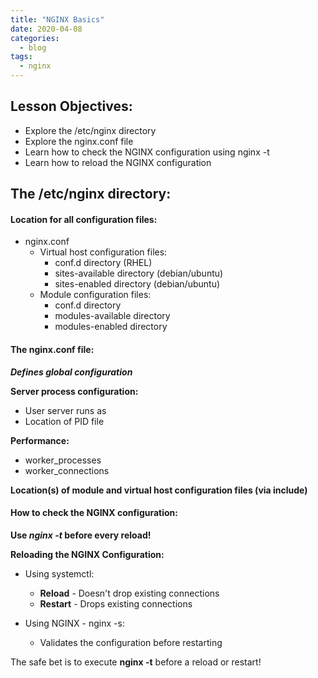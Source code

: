 ```yaml
---
title: "NGINX Basics"
date: 2020-04-08
categories:
  - blog
tags:
  - nginx
---
```


## Lesson Objectives:
- Explore the /etc/nginx directory
- Explore the nginx.conf file
- Learn how to check the NGINX configuration using nginx -t
- Learn how to reload the NGINX configuration

## The /etc/nginx directory:

#### Location for all configuration files:
- nginx.conf
  - Virtual host configuration files:
      - conf.d directory (RHEL)
      - sites-available directory (debian/ubuntu)
      - sites-enabled directory (debian/ubuntu)
  - Module configuration files:
    - conf.d directory
    - modules-available directory
    - modules-enabled directory

#### The nginx.conf file:

***Defines global configuration***

**Server process configuration:**
- User server runs as
- Location of PID file

**Performance:**
- worker_processes
- worker_connections

**Location(s) of module and virtual host configuration files (via include)**

#### How to check the NGINX configuration:

**Use *nginx -t* before every reload!**

**Reloading the NGINX Configuration:**

- Using systemctl:
  - **Reload** - Doesn't drop existing connections
  - **Restart** - Drops existing connections

- Using NGINX - nginx -s:
  - Validates the configuration before restarting

The safe bet is to execute **nginx -t** before a reload or restart!
